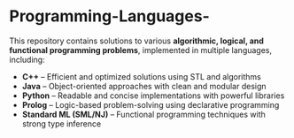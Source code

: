 # Programming-Languages-
This repository contains solutions to various **algorithmic, logical, and functional programming problems**, implemented in multiple languages, including:  

- **C++** – Efficient and optimized solutions using STL and algorithms  
- **Java** – Object-oriented approaches with clean and modular design  
- **Python** – Readable and concise implementations with powerful libraries  
- **Prolog** – Logic-based problem-solving using declarative programming  
- **Standard ML (SML/NJ)** – Functional programming techniques with strong type inference  

